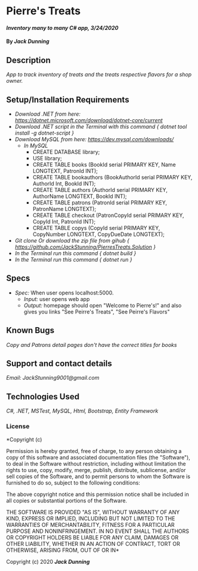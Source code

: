 # Pierre's Treats

#### _Inventory many to many C# app, 3/24/2020_

#### By _**Jack Dunning**_

## Description

_App to track inventory of treats and the treats respective flavors for a shop owner._

## Setup/Installation Requirements

* _Download .NET from here: https://dotnet.microsoft.com/download/dotnet-core/current_
* _Download .NET script in the Terminal with this command { dotnet tool install -g dotnet-script }_
* _Download MySQL from here: https://dev.mysql.com/downloads/_
  * _In MySQL_
    * CREATE DATABASE library;
    * USE library;
    * CREATE TABLE books (BookId serial PRIMARY KEY, Name LONGTEXT, PatronId INT);
    * CREATE TABLE bookauthors (BookAuthorId serial PRIMARY KEY, AuthorId Int, BookId INT);
    * CREATE TABLE authors (AuthorId serial PRIMARY KEY, AuthorName LONGTEXT, BookId INT);
    * CREATE TABLE patrons (PatronId serial PRIMARY KEY, PatronName LONGTEXT);
    * CREATE TABLE checkout (PatronCopyId serial PRIMARY KEY, CopyId Int, PatronId INT);
    * CREATE TABLE copys (CopyId serial PRIMARY KEY, CopyNumber LONGTEXT, CopyDueDate LONGTEXT);
* _Git clone Or download the zip file from gihub { https://github.com/JackStunning/PierresTreats.Solution }_
* _In the Terminal run this command { dotnet build }_
* _In the Terminal run this command { dotnet run }_

## Specs

  * _Spec:_ When user opens localhost:5000.
      * _Input:_ user opens web app
      * _Output:_ homepage should open "Welcome to Pierre's!" and also gives you links "See Peirre's Treats", "See Peirre's Flavors"

## Known Bugs

_Copy and Patrons detail pages don't have the correct titles for books_

## Support and contact details
 
_Email: JackStunning9001@gmail.com_

## Technologies Used

_C#, .NET, MSTest, MySQL, Html, Bootstrap, Entity Framework_

### License

*Copyright (c)

Permission is hereby granted, free of charge, to any person obtaining a copy of this software and associated documentation files (the "Software"), to deal in the Software without restriction, including without limitation the rights to use, copy, modify, merge, publish, distribute, sublicense, and/or sell copies of the Software, and to permit persons to whom the Software is furnished to do so, subject to the following conditions:

The above copyright notice and this permission notice shall be included in all copies or substantial portions of the Software.

THE SOFTWARE IS PROVIDED "AS IS", WITHOUT WARRANTY OF ANY KIND, EXPRESS OR IMPLIED, INCLUDING BUT NOT LIMITED TO THE WARRANTIES OF MERCHANTABILITY, FITNESS FOR A PARTICULAR PURPOSE AND NONINFRINGEMENT. IN NO EVENT SHALL THE AUTHORS OR COPYRIGHT HOLDERS BE LIABLE FOR ANY CLAIM, DAMAGES OR OTHER LIABILITY, WHETHER IN AN ACTION OF CONTRACT, TORT OR OTHERWISE, ARISING FROM, OUT OF OR IN*

Copyright (c) 2020 **_Jack Dunning_**
